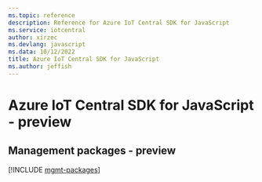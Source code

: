 ```yaml
---
ms.topic: reference
description: Reference for Azure IoT Central SDK for JavaScript
ms.service: iotcentral
author: xirzec
ms.devlang: javascript
ms.data: 10/12/2022
title: Azure IoT Central SDK for JavaScript
ms.author: jeffish
---
```

# Azure IoT Central SDK for JavaScript - preview

## Management packages - preview
[!INCLUDE [mgmt-packages](iot-central-mgmt-index.md)]
